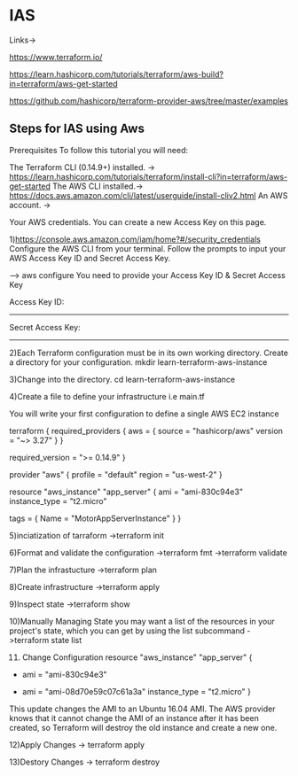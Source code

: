 # IAS

Links->

https://www.terraform.io/

https://learn.hashicorp.com/tutorials/terraform/aws-build?in=terraform/aws-get-started

https://github.com/hashicorp/terraform-provider-aws/tree/master/examples

Steps for IAS using Aws
-----------------------
Prerequisites
To follow this tutorial you will need:

The Terraform CLI (0.14.9+) installed.  -> https://learn.hashicorp.com/tutorials/terraform/install-cli?in=terraform/aws-get-started
The AWS CLI installed.-> https://docs.aws.amazon.com/cli/latest/userguide/install-cliv2.html
An AWS account. -> 

Your AWS credentials. You can create a new Access Key on this page.

1)https://console.aws.amazon.com/iam/home?#/security_credentials
Configure the AWS CLI from your terminal. Follow the prompts to input your AWS Access Key ID and Secret Access Key.

--> aws configure
You need to provide your Access Key ID & Secret Access Key

Access Key ID:
*******************
Secret Access Key:
**********************


2)Each Terraform configuration must be in its own working directory. Create a directory for your configuration.
mkdir learn-terraform-aws-instance

3)Change into the directory.
cd learn-terraform-aws-instance

4)Create a file to define your infrastructure i.e main.tf  

  You will write your first configuration to define a single AWS EC2 instance
  
terraform {
  required_providers {
    aws = {
      source  = "hashicorp/aws"
      version = "~> 3.27"
    }
  }

  required_version = ">= 0.14.9"
}

provider "aws" {
  profile = "default"
  region  = "us-west-2"
}

resource "aws_instance" "app_server" {
  ami           = "ami-830c94e3"
  instance_type = "t2.micro"

  tags = {
    Name = "MotorAppServerInstance"
  }
}

5)inciatization of tarraform
->terraform init

6)Format and validate the configuration
->terraform fmt
->terraform validate


7)Plan the infrastucture
->terraform plan 

8)Create infrastructure
->terraform apply

9)Inspect state
->terraform show

10)Manually Managing State
 you may want a list of the resources in your project's state, which you can get by using the list subcommand
 ->terraform state list
 
11) Change Configuration
  resource "aws_instance" "app_server" {
-  ami           = "ami-830c94e3"
+  ami           = "ami-08d70e59c07c61a3a"
 instance_type = "t2.micro"
}

This update changes the AMI to an Ubuntu 16.04 AMI. The AWS provider knows that it cannot change the AMI of an instance after it has been created, so Terraform will destroy the old instance and create a new one.

12)Apply Changes -> terraform apply
 
13)Destory Changes -> terraform destroy
